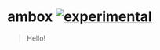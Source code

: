 # ambox [![experimental](http://badges.github.io/stability-badges/dist/experimental.svg)](http://github.com/badges/stability-badges)
> Hello!

